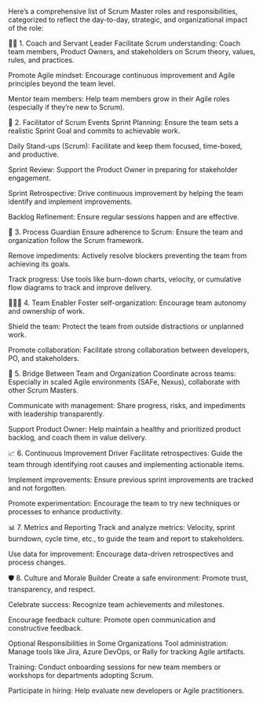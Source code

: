 Here’s a comprehensive list of Scrum Master roles and responsibilities, categorized to reflect the day-to-day, strategic, and organizational impact of the role:

🧑‍🏫 1. Coach and Servant Leader
Facilitate Scrum understanding: Coach team members, Product Owners, and stakeholders on Scrum theory, values, rules, and practices.

Promote Agile mindset: Encourage continuous improvement and Agile principles beyond the team level.

Mentor team members: Help team members grow in their Agile roles (especially if they’re new to Scrum).

📅 2. Facilitator of Scrum Events
Sprint Planning: Ensure the team sets a realistic Sprint Goal and commits to achievable work.

Daily Stand-ups (Scrum): Facilitate and keep them focused, time-boxed, and productive.

Sprint Review: Support the Product Owner in preparing for stakeholder engagement.

Sprint Retrospective: Drive continuous improvement by helping the team identify and implement improvements.

Backlog Refinement: Ensure regular sessions happen and are effective.

🔄 3. Process Guardian
Ensure adherence to Scrum: Ensure the team and organization follow the Scrum framework.

Remove impediments: Actively resolve blockers preventing the team from achieving its goals.

Track progress: Use tools like burn-down charts, velocity, or cumulative flow diagrams to track and improve delivery.

🧑‍🤝‍🧑 4. Team Enabler
Foster self-organization: Encourage team autonomy and ownership of work.

Shield the team: Protect the team from outside distractions or unplanned work.

Promote collaboration: Facilitate strong collaboration between developers, PO, and stakeholders.

📢 5. Bridge Between Team and Organization
Coordinate across teams: Especially in scaled Agile environments (SAFe, Nexus), collaborate with other Scrum Masters.

Communicate with management: Share progress, risks, and impediments with leadership transparently.

Support Product Owner: Help maintain a healthy and prioritized product backlog, and coach them in value delivery.

📈 6. Continuous Improvement Driver
Facilitate retrospectives: Guide the team through identifying root causes and implementing actionable items.

Implement improvements: Ensure previous sprint improvements are tracked and not forgotten.

Promote experimentation: Encourage the team to try new techniques or processes to enhance productivity.

📊 7. Metrics and Reporting
Track and analyze metrics: Velocity, sprint burndown, cycle time, etc., to guide the team and report to stakeholders.

Use data for improvement: Encourage data-driven retrospectives and process changes.

🛡️ 8. Culture and Morale Builder
Create a safe environment: Promote trust, transparency, and respect.

Celebrate success: Recognize team achievements and milestones.

Encourage feedback culture: Promote open communication and constructive feedback.

Optional Responsibilities in Some Organizations
Tool administration: Manage tools like Jira, Azure DevOps, or Rally for tracking Agile artifacts.

Training: Conduct onboarding sessions for new team members or workshops for departments adopting Scrum.

Participate in hiring: Help evaluate new developers or Agile practitioners.

